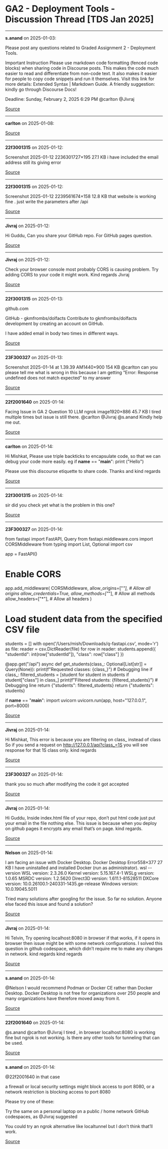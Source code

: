 # GA2 - Deployment Tools - Discussion Thread [TDS Jan 2025]


---

**s.anand** on 2025-01-03:

Please post any questions related to Graded Assignment 2 - Deployment Tools.

Important Instruction
Please use markdown code formatting (fenced code blocks) when sharing code in Discourse posts. This makes the code much easier to read and differentiate from non-code text. It also makes it easier for people to copy code snippets and run it themselves. Visit this link for more details: Extended Syntax | Markdown Guide.
A friendly suggestion: kindly go through Discourse Docs! 

Deadline: Sunday, February 2, 2025 6:29 PM
@carlton @Jivraj

[Source](https://discourse.onlinedegree.iitm.ac.in/t/ga2-deployment-tools-discussion-thread-tds-jan-2025/161120/1)

---

**carlton** on 2025-01-08:



[Source](https://discourse.onlinedegree.iitm.ac.in/t/ga2-deployment-tools-discussion-thread-tds-jan-2025/161120/2)

---

**22f3001315** on 2025-01-12:

Screenshot 2025-01-12 2236301727×195 27.1 KB
i have included the email address still its giving error

[Source](https://discourse.onlinedegree.iitm.ac.in/t/ga2-deployment-tools-discussion-thread-tds-jan-2025/161120/4)

---

**22f3001315** on 2025-01-12:

Screenshot 2025-01-12 2239561674×158 12.8 KB
that website is working fine . just  write the parameters after /api

[Source](https://discourse.onlinedegree.iitm.ac.in/t/ga2-deployment-tools-discussion-thread-tds-jan-2025/161120/5)

---

**Jivraj** on 2025-01-12:

Hi Guddu,
Can you share your GitHub repo. For GitHub pages question.

[Source](https://discourse.onlinedegree.iitm.ac.in/t/ga2-deployment-tools-discussion-thread-tds-jan-2025/161120/6)

---

**Jivraj** on 2025-01-12:

Check your browser console most probably CORS is causing problem.
Try adding CORS to your code it might work.
Kind regards
Jivraj

[Source](https://discourse.onlinedegree.iitm.ac.in/t/ga2-deployment-tools-discussion-thread-tds-jan-2025/161120/7)

---

**22f3001315** on 2025-01-13:



github.com




GitHub - gkmfrombs/dolfacts
Contribute to gkmfrombs/dolfacts development by creating an account on GitHub.






I have added email in body two times in different ways.

[Source](https://discourse.onlinedegree.iitm.ac.in/t/ga2-deployment-tools-discussion-thread-tds-jan-2025/161120/8)

---

**23F300327** on 2025-01-13:

Screenshot 2025-01-14 at 1.39.39 AM1440×900 154 KB
@carlton can you please tell me what is wrong in this because I am getting “Error: Response undefined does not match expected” to my answer

[Source](https://discourse.onlinedegree.iitm.ac.in/t/ga2-deployment-tools-discussion-thread-tds-jan-2025/161120/9)

---

**22f2001640** on 2025-01-14:

Facing Issue in GA 2 Question 10 LLM ngrok
image1920×886 45.7 KB
I tired multiple times but issue is still there.
@carlton @Jivraj @s.anand Kindly help me out.

[Source](https://discourse.onlinedegree.iitm.ac.in/t/ga2-deployment-tools-discussion-thread-tds-jan-2025/161120/10)

---

**carlton** on 2025-01-14:

Hi Mishkat,
Please use  triple backticks to encapsulate code, so that we can debug your code more easily.
eg
if __name__ == "__main__":
   print ("Hello")

Please use this discourse etiquette to share code.
Thanks and kind regards

[Source](https://discourse.onlinedegree.iitm.ac.in/t/ga2-deployment-tools-discussion-thread-tds-jan-2025/161120/11)

---

**22f3001315** on 2025-01-14:

sir did you check yet what is the problem in this one?

[Source](https://discourse.onlinedegree.iitm.ac.in/t/ga2-deployment-tools-discussion-thread-tds-jan-2025/161120/12)

---

**23F300327** on 2025-01-14:

from fastapi import FastAPI, Query
from fastapi.middleware.cors import CORSMiddleware
from typing import List, Optional
import csv

app = FastAPI()

# Enable CORS
app.add_middleware(
    CORSMiddleware,
    allow_origins=["*"],  # Allow all origins
    allow_credentials=True,
    allow_methods=["*"],  # Allow all methods
    allow_headers=["*"],  # Allow all headers
)

# Load student data from the specified CSV file
students = []
with open('/Users/mish/Downloads/q-fastapi.csv', mode='r') as file:
    reader = csv.DictReader(file)
    for row in reader:
        students.append({
            "studentId": int(row["studentId"]),
            "class": row["class"]
        })

@app.get("/api")
async def get_students(class_: Optional[List[str]] = Query(None)):
    print(f"Requested classes: {class_}")  # Debugging line
    if class_:
        filtered_students = [student for student in students if student["class"] in class_]
        print(f"Filtered students: {filtered_students}")  # Debugging line
        return {"students": filtered_students}
    return {"students": students}

if __name__ == "__main__":
    import uvicorn
    uvicorn.run(app, host="127.0.0.1", port=8000)


[Source](https://discourse.onlinedegree.iitm.ac.in/t/ga2-deployment-tools-discussion-thread-tds-jan-2025/161120/13)

---

**Jivraj** on 2025-01-14:

Hi Mishkat,
This error is because you are filtering on class_ instead of class
So if you send a request on http://127.0.0.1/api?class_=1S you will see response for that 1S class only.
kind regards

[Source](https://discourse.onlinedegree.iitm.ac.in/t/ga2-deployment-tools-discussion-thread-tds-jan-2025/161120/14)

---

**23F300327** on 2025-01-14:

thank you so much after modifying the code it got accepted

[Source](https://discourse.onlinedegree.iitm.ac.in/t/ga2-deployment-tools-discussion-thread-tds-jan-2025/161120/15)

---

**Jivraj** on 2025-01-14:

Hi Guddu,
Inside index.html file of your repo, don’t put html code just put your email in the file nothing else.
This issue is because when you deploy on github pages it encrypts any email that’s on page.
kind regards.

[Source](https://discourse.onlinedegree.iitm.ac.in/t/ga2-deployment-tools-discussion-thread-tds-jan-2025/161120/16)

---

**Nelson** on 2025-01-14:

I am facing an issue with Docker Desktop.
Docker Desktop Error558×377 27 KB
I have uninstalled and installed Docker (run as administrator).
wsl --version
WSL version: 2.3.26.0
Kernel version: 5.15.167.4-1
WSLg version: 1.0.65
MSRDC version: 1.2.5620
Direct3D version: 1.611.1-81528511
DXCore version: 10.0.26100.1-240331-1435.ge-release
Windows version: 10.0.19045.5011

Tried many solutions after googling for the issue.
So far no solution. Anyone else faced this issue and found a solution?

[Source](https://discourse.onlinedegree.iitm.ac.in/t/ga2-deployment-tools-discussion-thread-tds-jan-2025/161120/17)

---

**Jivraj** on 2025-01-14:

Hi Telvin,
Try opening localhost:8080 in browser if that works, if it opens in browser then issue might be with some network configurations.
I solved this question in github codespace, which didn’t require me to make any changes in network.
kind regards
kind regards

[Source](https://discourse.onlinedegree.iitm.ac.in/t/ga2-deployment-tools-discussion-thread-tds-jan-2025/161120/18)

---

**s.anand** on 2025-01-14:

@Nelson I would recommend Podman or Docker CE rather than Docker Desktop.
Docker Desktop is not free for organizations over 250 people and many organizations have therefore moved away from it.

[Source](https://discourse.onlinedegree.iitm.ac.in/t/ga2-deployment-tools-discussion-thread-tds-jan-2025/161120/19)

---

**22f2001640** on 2025-01-14:

@s.anand @carlton @Jivraj I tired , in browser localhost:8080 is working fine but ngrok is not working. Is there any other tools for tunneling that can be used.

[Source](https://discourse.onlinedegree.iitm.ac.in/t/ga2-deployment-tools-discussion-thread-tds-jan-2025/161120/20)

---

**s.anand** on 2025-01-14:

@22f2001640 in that case

a firewall or local security settings might block access to port 8080, or
a network restriction is blocking access to port 8080

Please try one of these:

Try the same on a personal laptop on a public / home network
GitHub codespaces, as @Jivraj suggested

You could try an ngrok alternative like localtunnel but I don’t think that’ll work.

[Source](https://discourse.onlinedegree.iitm.ac.in/t/ga2-deployment-tools-discussion-thread-tds-jan-2025/161120/21)